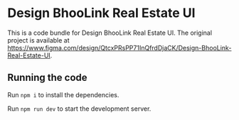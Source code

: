 
  # Design BhooLink Real Estate UI

  This is a code bundle for Design BhooLink Real Estate UI. The original project is available at https://www.figma.com/design/QtcxPRsPP71InQfrdDjaCK/Design-BhooLink-Real-Estate-UI.

  ## Running the code

  Run `npm i` to install the dependencies.

  Run `npm run dev` to start the development server.
  